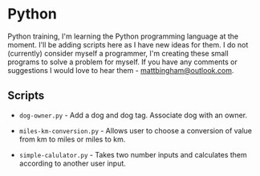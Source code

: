 # Python
Python training, I'm learning the Python programming language at the moment. I'll be adding scripts here as I have new ideas for them. I do not (currently) consider myself a programmer, I'm creating these small programs to solve a problem for myself. If you have any comments or suggestions I would love to hear them - mattbingham@outlook.com.

## Scripts
- `dog-owner.py` - Add a dog and dog tag. Associate dog with an owner.

- `miles-km-conversion.py` - Allows user to choose a conversion of value from km to miles or miles to km.

- `simple-calulator.py` - Takes two number inputs and calculates them according to another user input.